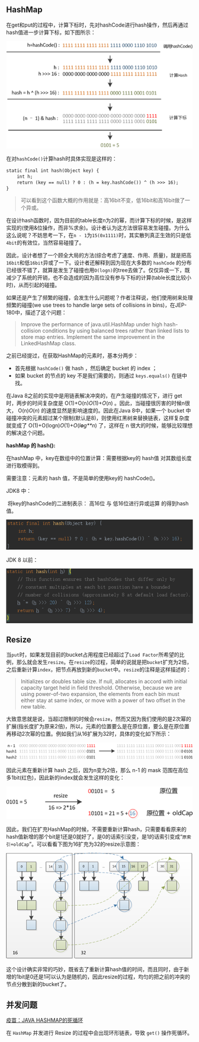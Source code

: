 ## HashMap

在get和put的过程中，计算下标时，先对hashCode进行hash操作，然后再通过hash值进一步计算下标，如下图所示：

![img](../../image/2-HashMap-4d03d.png)

在对`hashCode()`计算hash时具体实现是这样的：

```
static final int hash(Object key) {
    int h;
    return (key == null) ? 0 : (h = key.hashCode()) ^ (h >>> 16);
}
```

> 可以看到这个函数大概的作用就是：高16bit不变，低16bit和高16bit做了一个异或。

在设计hash函数时，因为目前的table长度n为2的幂，而计算下标的时候，是这样实现的(使用&位操作，而非%求余)。设计者认为这方法很容易发生碰撞。为什么这么说呢？不妨思考一下，在`n - 1`为`15(0x1111)`时，其实散列真正生效的只是低`4bit`的有效位，当然容易碰撞了。

因此，设计者想了一个顾全大局的方法(综合考虑了速度、作用、质量)，就是把高`16bit`和低`16bit`异或了一下。设计者还解释到因为现在大多数的 `hashCode` 的分布已经很不错了，就算是发生了碰撞也用`O(logn)`的tree去做了。仅仅异或一下，既减少了系统的开销，也不会造成的因为高位没有参与下标的计算(table长度比较小时)，从而引起的碰撞。

如果还是产生了频繁的碰撞，会发生什么问题呢？作者注释说，他们使用树来处理频繁的碰撞(we use trees to handle large sets of collisions in bins)，在JEP-180中，描述了这个问题：

> Improve the performance of java.util.HashMap under high hash-collision conditions by using balanced trees rather than linked lists to store map entries. Implement the same improvement in the LinkedHashMap class.

之前已经提过，在获取HashMap的元素时，基本分两步：

- 首先根据 `hashCode()` 做 hash ，然后确定 bucket 的 index ；
- 如果 bucket 的节点的 key 不是我们需要的，则通过 `keys.equals()` 在链中找。

在Java 8之前的实现中是用链表解决冲突的，在产生碰撞的情况下，进行 get 时，两步的时间复杂度是 O(1)+O(n)*O*(1)+*O*(*n*) 。因此，当碰撞很厉害的时候n很大， O(n)*O*(*n*) 的速度显然是影响速度的。因此在Java 8中，如果一个 bucket 中碰撞冲突的元素超过某个限制(默认是8)，则使用红黑树来替换链表，这样复杂度就变成了 O(1)+O(logn)*O*(1)+*O*(*l**o**g**n*) 了，这样在 n 很大的时候，能够比较理想的解决这个问题。

**hashMap 的 hash():**

  在hashMap 中，key在数组中的位置计算：需要根据key的 hash值 对其数组长度进行取模得到。

  需要注意：元素的 hash 值，不是简单的使用key的 hashCode()。

  JDK8 中：

​    将key的hashCode的二进制表示： 高16位 与 低16位进行异或运算 的得到hash值。

  ![img](../../image/up-7aefa5506c8b2e91bc7255c613c50788562.png)

  JDK 8 以前：

  ![img](../../image/up-b36bbd079463ad1c6114a2b42af36abf374.png)





## Resize

当`put`时，如果发现目前的bucket占用程度已经超过了`Load Factor`所希望的比例，那么就会发生`resize`。在`resize`的过程，简单的说就是把`bucket`扩充为2倍，之后重新计算`index`，把节点再放到新的`bucket`中。`resize`的注释是这样描述的：

> Initializes or doubles table size. If null, allocates in accord with initial capacity target held in field threshold. Otherwise, because we are using power-of-two expansion, the elements from each bin must either stay at same index, or move with a power of two offset in the new table.

大致意思就是说，当超过限制的时候会`resize`，然而又因为我们使用的是2次幂的扩展(指长度扩为原来2倍)，所以，元素的位置要么是在原位置，要么是在原位置再移动2次幂的位置。例如我们从16扩展为32时，具体的变化如下所示：

![img](../../image/2-HashMap-7bdc9.png)

因此元素在重新计算 hash 之后，因为n变为2倍，那么 n-1 的 mask 范围在高位多1bit(红色)，因此新的index就会发生这样的变化：

![img](../../image/2-HashMap-03719.png)

因此，我们在扩充HashMap的时候，不需要重新计算hash，只需要看看原来的hash值新增的那个bit是1还是0就好了，是0的话索引没变，是1的话索引变成“`原索引+oldCap`”。可以看看下图为16扩充为32的resize示意图：

![img](../../image/2-HashMap-4fb68.png)

这个设计确实非常的巧妙，既省去了重新计算hash值的时间，而且同时，由于新增的1bit是0还是1可以认为是随机的，因此resize的过程，均匀的把之前的冲突的节点分散到新的bucket了。

## 并发问题

[疫苗：JAVA HASHMAP的死循环](https://coolshell.cn/articles/9606.html)

在 `HashMap` 并发进行 Resize 的过程中会出现环形链表，导致 `get()` 操作死循环。